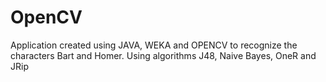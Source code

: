 # OpenCV
Application created using JAVA, WEKA and OPENCV to recognize the characters Bart and Homer. Using algorithms J48, Naive Bayes, OneR and JRip
